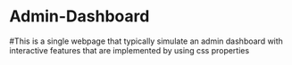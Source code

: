 # Admin-Dashboard
#This is a single webpage that typically simulate an admin dashboard with interactive features that are implemented by using css properties
